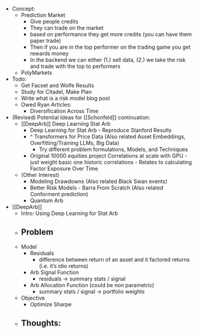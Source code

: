 - Concept:
    - Prediction Market
        - Give people credits 
        - They can trade on the market
        - based on performance they get more credits (you can have them paper trade)
        - Then if you are in the top performer on the trading game you get rewards money
        - In the backend we can either  (1.) sell data, (2.) we take the risk and trade with the top to performers
    - PolyMarkets
- Todo:
    - Get Facset and Wolfe Results
    - Study for Citadel, Make Plan
    - Write what is a risk model blog post
    - Owed Ryan Articles:
        - Diversification Across Time
- (Revised) Potential Ideas for [[Schonfeld]] continuation:
    - [[DeepArb]] Deep Learning Stat Arb
        - Deep Learning for Stat Arb - Reproduce Stanford Results
        - ^ Transformers for Price Data (Also related Asset Embeddings, Overfitting/Training LLMs, Big Data)
            - Try different problem formulations, Models, and Techniques
        - Original 10000 equities project Correlations at scale with GPU - just weight basic one historic correlations - Relates to calculating Factor Exposure Over Time
    - (Other Interest)
        - Modeling Drawdowns (Also related Black Swan events)
        - Better Risk Models - Barra From Scratch (Also related Conforment prediction)
        - Quantum Arb
- [[DeepArb]]
    - Intro: Using Deep Learning for Stat Arb
    - Problem
        - 
    - Model
        - Residuals
            - difference between return of an asset and it factored returns (i.e. it’s idio returns)
        - Arb Signal Function
            - residuals -> summary stats / signal
        - Arb Allocation Function (could be non parametric)
            - summary stats / signal -> portfolio weights
    - Objective
        - Optimize Sharpe
    - Thoughts:
        - 
